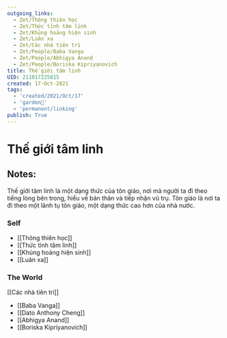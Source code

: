 ```yaml
---
outgoing_links:
  - Zet/Thông thiên học
  - Zet/Thức tỉnh tâm linh
  - Zet/Khủng hoảng hiện sinh
  - Zet/Luân xa
  - Zet/Các nhà tiên tri
  - Zet/People/Baba Vanga
  - Zet/People/Abhigya Anand
  - Zet/People/Boriska Kipriyanovich
title: Thế giới tâm linh
UID: 211017225815
created: 17-Oct-2021
tags:
  - 'created/2021/Oct/17'
  - 'garden🏡'
  - 'permanent/linking'
publish: True
---
```

# Thế giới tâm linh

## Notes:
Thế giới tâm linh là một dạng thức của tôn giáo, nơi mà người ta đi theo tiếng lòng bên trong, hiểu về bản thân và tiếp nhận vũ trụ. Tôn giáo là nơi ta đi theo một lãnh tụ tôn giáo, một dạng thức cao hơn của nhà nước.

### Self

- [[Thông thiên học]]
- [[Thức tỉnh tâm linh]]
- [[Khủng hoảng hiện sinh]]
- [[Luân xa]]

### The World

[[Các nhà tiên tri]]

- [[Baba Vanga]]
- [[Dato Anthony Cheng]]
- [[Abhigya Anand]]
- [[Boriska Kipriyanovich]]


